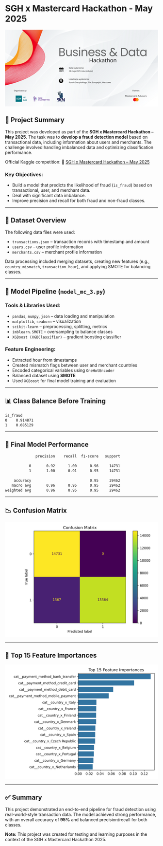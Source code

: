 
# SGH x Mastercard Hackathon - May 2025

![Hackathon Logo](https://github.com/Kinetics20/Data_Science_Statistics/blob/main/master_card/hackaton_logo_2025.png)

## 📝 Project Summary

This project was developed as part of the **SGH x Mastercard Hackathon – May 2025**. The task was to **develop a fraud detection model** based on transactional data, including information about users and merchants. The challenge involved handling imbalanced data and optimizing classification performance.

Official Kaggle competition:
🔗 [SGH x Mastercard Hackathon – May 2025](https://www.kaggle.com/competitions/sgh-x-mastercard-hackathon-may-2025/overview)

### Key Objectives:

* Build a model that predicts the likelihood of fraud (`is_fraud`) based on transactional, user, and merchant data.
* Deal with significant data imbalance.
* Improve precision and recall for both fraud and non-fraud classes.

---

## 📁 Dataset Overview

The following data files were used:

* `transactions.json` – transaction records with timestamp and amount
* `users.csv` – user profile information
* `merchants.csv` – merchant profile information

Data processing included merging datasets, creating new features (e.g., `country_mismatch`, `transaction_hour`), and applying SMOTE for balancing classes.

---

## 🧪 Model Pipeline (`model_mc_3.py`)

### Tools & Libraries Used:

* `pandas`, `numpy`, `json` – data loading and manipulation
* `matplotlib`, `seaborn` – visualization
* `scikit-learn` – preprocessing, splitting, metrics
* `imblearn.SMOTE` – oversampling to balance classes
* `XGBoost (XGBClassifier)` – gradient boosting classifier

### Feature Engineering:

* Extracted hour from timestamps
* Created mismatch flags between user and merchant countries
* Encoded categorical variables using `OneHotEncoder`
* Balanced dataset using **SMOTE**
* Used `XGBoost` for final model training and evaluation

---

## 📊 Class Balance Before Training

```
is_fraud
0    0.914871
1    0.085129
```

---

## 🧠 Final Model Performance

```
              precision    recall  f1-score   support

           0       0.92      1.00      0.96     14731
           1       1.00      0.91      0.95     14731

    accuracy                           0.95     29462
   macro avg       0.96      0.95      0.95     29462
weighted avg       0.96      0.95      0.95     29462
```

---

## 📉 Confusion Matrix

![Confusion Matrix](https://github.com/Kinetics20/Data_Science_Statistics/blob/main/master_card/confusion_matrix_improved.png)

---

## 📌 Top 15 Feature Importances

![Feature Importance](https://github.com/Kinetics20/Data_Science_Statistics/blob/main/master_card/feature_importance.png)

---

## ✅ Summary

This project demonstrated an end-to-end pipeline for fraud detection using real-world-style transaction data. The model achieved strong performance, with an overall accuracy of **95%** and balanced precision/recall for both classes.

**Note:**
This project was created for testing and learning purposes in the context of the SGH x Mastercard Hackathon 2025.


